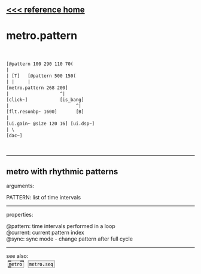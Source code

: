 [<<< reference home](ceammc_lib.md)
---

# metro.pattern

```


[@pattern 100 290 110 70(
|
| [T]   [@pattern 500 150(
| |     |
[metro.pattern 268 200]
|                   ^|
[click~]            [is_bang]
|                         ^|
[flt.resonbp~ 1600]       [B]
|
[ui.gain~ @size 120 16] [ui.dsp~]
| \
[dac~]

            
```
---
metro with rhythmic patterns
---
arguments:

PATTERN: list of time intervals<br>

---
properties:

@pattern: time intervals performed in a loop<br>
@current: current pattern
            index<br>
@sync: sync mode - change pattern
            after full cycle<br>

---
see also:<br>
[![metro](img/object_metro.png)](metro.md)
[![metro.seq](img/object_metro.seq.png)](metro.seq.md)
